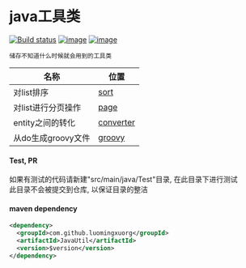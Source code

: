 java工具类
=

[![Build status](https://ci.appveyor.com/api/projects/status/7llsmbpr5nh8mapr?svg=true)](https://ci.appveyor.com/project/LuomingXu/javautil)
[![image](https://img.shields.io/badge/maven-v2.1.0-blue.svg)](https://search.maven.org/search?q=g:com.github.luomingxuorg)
[![image](https://img.shields.io/badge/License-Apache__v2-blue.svg)](http://www.apache.org/licenses/LICENSE-2.0)

    储存不知道什么时候就会用到的工具类

|名称|位置|
|---------------|--------|
|对list排序|[sort][]|
|对list进行分页操作|[page][]|
|entity之间的转化|[converter][]|
|从do生成groovy文件|[groovy][]|

#### Test, PR

如果有测试的代码请新建"src/main/java/Test"目录, 在此目录下进行测试<br>
此目录不会被提交到仓库, 以保证目录的整洁

#### maven dependency
```xml
<dependency>
  <groupId>com.github.luomingxuorg</groupId>
  <artifactId>JavaUtil</artifactId>
  <version>$version</version>
</dependency>
```

[sort]:src/main/java/com/github/luomingxuorg/javaUtil/Util/SortUtil.java "排序"
[page]:src/main/java/com/github/luomingxuorg/javaUtil/Util/ListPageHelper.java "分页"
[converter]:src/main/java/com/github/luomingxuorg/javaUtil/Util/EntityConverter.java "转化"
[groovy]:src/main/java/com/github/luomingxuorg/javaUtil/Util/Do2Groovy.java "groovy文件"